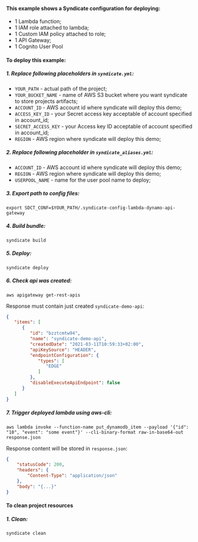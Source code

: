 #### This example shows a Syndicate configuration for deploying:
* 1 Lambda function;
* 1 IAM role attached to lambda;
* 1 Custom IAM policy attached to role;
* 1 API Gateway;
* 1 Cognito User Pool

#### To deploy this example:

##### 1. Replace following placeholders in `syndicate.yml`:
* `YOUR_PATH` - actual path of the project;
* `YOUR_BUCKET_NAME` - name of AWS S3 bucket where you want syndicate to store projects artifacts;
* `ACCOUNT_ID` - AWS account id where syndicate will deploy this demo;
* `ACCESS_KEY_ID` - your Secret access key acceptable of account specified in account_id;
* `SECRET_ACCESS_KEY` - your Access key ID acceptable of account specified in account_id;
* `REGION` - AWS region where syndicate will deploy this demo;

##### 2. Replace following placeholder in `syndicate_aliases.yml`:
* `ACCOUNT_ID` - AWS account id where syndicate will deploy this demo;
* `REGION` - AWS region where syndicate will deploy this demo;
* `USERPOOL_NAME` - name for the user pool name to deploy;

##### 3. Export path to config files:
`export SDCT_CONF=$YOUR_PATH/.syndicate-config-lambda-dynamo-api-gateway`

##### 4. Build bundle:
`syndicate build`

##### 5. Deploy:
`syndicate deploy`

##### 6. Check api was created:
`aws apigateway get-rest-apis`

Response must contain just created `syndicate-demo-api`:

```json
{
   "items": [
      {
         "id": "bzztcmtw94",
         "name": "syndicate-demo-api",
         "createdDate": "2021-03-11T10:59:33+02:00",
         "apiKeySource": "HEADER",
         "endpointConfiguration": {
            "types": [
               "EDGE"
            ]
         },
         "disableExecuteApiEndpoint": false
      }
   ]
}
```

##### 7. Trigger deployed lambda using aws-cli:
   
`aws lambda invoke --function-name put_dynamodb_item --payload '{"id": "10", "event": "some event"}' --cli-binary-format raw-in-base64-out response.json`

Response content will be stored in `response.json`:

```json
{
    "statusCode": 200,
    "headers": {
        "Content-Type": "application/json"
    },
    "body": "{...}"
}
```

#### To clean project resources

##### 1. Clean:
`syndicate clean`

